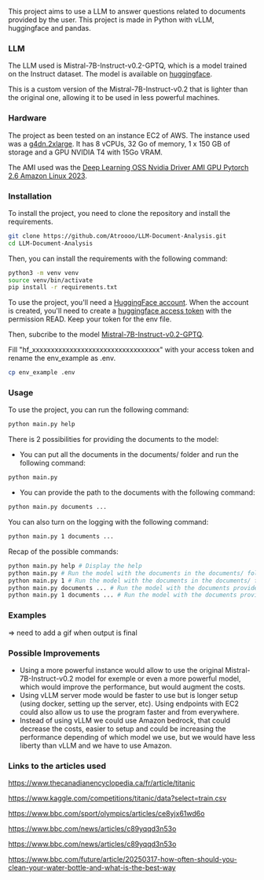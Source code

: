 This project aims to use a LLM to answer questions related to documents provided by the user. This project is made in Python with vLLM, huggingface and pandas.

### LLM
The LLM used is Mistral-7B-Instruct-v0.2-GPTQ, which is a model trained on the Instruct dataset. 
The model is available on [huggingface](https://huggingface.co/TheBloke/Mistral-7B-Instruct-v0.2-GPTQ). 

This is a custom version of the Mistral-7B-Instruct-v0.2 that is lighter than the original one, allowing it to be used in less powerful machines.

### Hardware
The project as been tested on an instance EC2 of AWS. 
The instance used was a [g4dn.2xlarge](https://aws.amazon.com/ec2/instance-types/g4/). 
It has 8 vCPUs, 32 Go of memory, 1 x 150 GB of storage and a GPU NVIDIA T4 with 15Go VRAM.

The AMI used was the [Deep Learning OSS Nvidia Driver AMI GPU Pytorch 2.6 Amazon Linux 2023](https://aws.amazon.com/releasenotes/aws-deep-learning-ami-gpu-pytorch-2-6-amazon-linux-2023/).

### Installation
To install the project, you need to clone the repository and install the requirements. 
```bash
git clone https://github.com/Atroooo/LLM-Document-Analysis.git
cd LLM-Document-Analysis
```
    
Then, you can install the requirements with the following command:
```bash
python3 -m venv venv
source venv/bin/activate
pip install -r requirements.txt
```

To use the project, you'll need a [HuggingFace account](https://huggingface.co/join). When the account is created, you'll need to create a [huggingface access token](https://huggingface.co/docs/hub/security-tokens) with the permission READ. 
Keep your token for the env file.

Then, subcribe to the model [Mistral-7B-Instruct-v0.2-GPTQ](https://huggingface.co/TheBloke/Mistral-7B-Instruct-v0.2-GPTQ).

Fill "hf_xxxxxxxxxxxxxxxxxxxxxxxxxxxxxxxxxx" with your access token and rename the env_example as .env.
```bash
cp env_example .env
```

### Usage
To use the project, you can run the following command: 
```bash
python main.py help
```

There is 2 possibilities for providing the documents to the model:
- You can put all the documents in the documents/ folder and run the following command:
```bash
python main.py
```
- You can provide the path to the documents with the following command:
```bash
python main.py documents ...
```

You can also turn on the logging with the following command:
```bash
python main.py 1 documents ...
```

Recap of the possible commands:
```bash
python main.py help # Display the help
python main.py # Run the model with the documents in the documents/ folder
python main.py 1 # Run the model with the documents in the documents/ folder and turn on the logging
python main.py documents ... # Run the model with the documents provided
python main.py 1 documents ... # Run the model with the documents provided and turn on the logging
```

### Examples
=> need to add a gif when output is final

### Possible Improvements

- Using a more powerful instance would allow to use the original Mistral-7B-Instruct-v0.2 model for exemple or even a more powerful model, which would improve the performance, but would augment the costs.
- Using vLLM server mode would be faster to use but is longer setup (using docker, setting up the server, etc). Using endpoints with EC2 could also allow us to use the program faster and from everywhere.
- Instead of using vLLM we could use Amazon bedrock, that could decrease the costs, easier to setup and could be increasing the performance depending of which model we use, but we would have less liberty than vLLM and we have to use Amazon.


### Links to the articles used
https://www.thecanadianencyclopedia.ca/fr/article/titanic

https://www.kaggle.com/competitions/titanic/data?select=train.csv

https://www.bbc.com/sport/olympics/articles/ce8yjx61wd6o

https://www.bbc.com/news/articles/c89yqqd3n53o

https://www.bbc.com/news/articles/c89yqqd3n53o

https://www.bbc.com/future/article/20250317-how-often-should-you-clean-your-water-bottle-and-what-is-the-best-way
